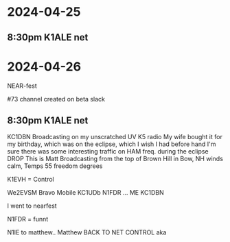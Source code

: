 # 2024-04-25

## 8:30pm K1ALE net

# 2024-04-26

NEAR-fest

#73 channel created on beta slack

## 8:30pm K1ALE net
<prev> KC1DBN 
Broadcasting on my unscratched UV K5 radio
My wife bought it for my birthday, which was on the eclipse, which I wish I had before hand 
I'm sure there was some interesting traffic on HAM freq. during the eclipse
DROP
This is Matt
Broadcasting from the top of Brown Hill in Bow, NH
winds calm, Temps 55 freedom degrees

K1EVH = Control

We2EVSM
Bravo Mobile
KC1UDb
N1FDR
...
ME
KC1DBN

I went to nearfest

N1FDR = funnt

N1IE to matthew.. 
Matthew BACK TO NET CONTROL aka
